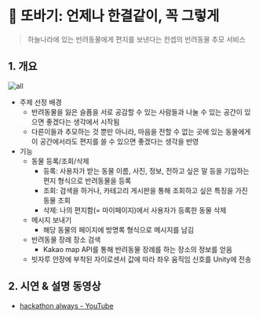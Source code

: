 # :dog: 또바기: 언제나 한결같이, 꼭 그렇게

>  하늘나라에 있는 반려동물에게 편지를 보낸다는 컨셉의 반려동물 추모 서비스



## 1. 개요

![all](https://user-images.githubusercontent.com/70613905/162095645-1846fd0b-0a13-455c-85cd-15d69fc5b5db.png)


 * 주제 선정 배경
   * 반려동물을 잃은 슬픔을 서로 공감할 수 있는 사람들과 나눌 수 있는 공간이 있으면 좋겠다는 생각에서 시작됨
   * 다른이들과 추모하는 것 뿐만 아니라, 마음을 전할 수 없는 곳에 있는 동물에게 이 공간에서라도 편지를 쓸 수 있으면 좋겠다는 생각을 반영
 * 기능
   * 동물 등록/조회/삭제
     * 등록: 사용자가 받는 동물 이름, 사진, 정보, 전하고 싶은 말 등을 기입하는 편지 형식으로 반려동물을 등록
     * 조회: 검색을 하거나, 카테고리 게시판을 통해 조회하고 싶은 특징을 가진 동물 조회
     * 삭제: 나의 편지함(= 마이페이지)에서 사용자가 등록한 동물 삭제
   * 메시지 보내기
     * 해당 동물의 페이지에 방명록 형식으로 메시지를 남김
   * 반려동물 장례 장소 검색
     * Kakao map API를 통해 반려동물 장례를 하는 장소의 정보를 얻음
   * 빗자루 안장에 부착된 자이로센서 값에 따라 좌우 움직임 신호를 Unity에 전송



## 2. 시연 & 설명 동영상

* [hackathon always - YouTube](https://www.youtube.com/watch?v=PTzxTLcqRN0)

